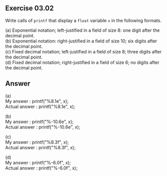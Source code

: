 ## Exercise 03.02
Write calls of ```printf``` that display a ```float``` variable ```x``` in the following formats.   

(a) Exponential notation; left-justified in a field of size 8: one digit after the decimal point.   
(b) Exponential notation: right-justified in a field of size 10; six digits after the decimal point.   
(c) Fixed decimal notation; left-justified in a field of size 8; three digits after the decimal point.   
(d) Fixed decimal notation; right-justified in a field of size 6; no digits after the decimal point.   

## Answer
(a)   
My answer : printf("%8.1e", x);   
Actual answer : printf("%8.1e", x);   

(b)   
My answer : printf("%-10.6e", x);   
Actual answer : printf("%-10.6e", x);   

(c)   
My answer : printf("%8.3f", x);   
Actual answer : printf("%8.3f", x);   

(d)   
My answer : printf("%-6.0f", x);   
Actual answer : printf("%-6.0f", x);   
